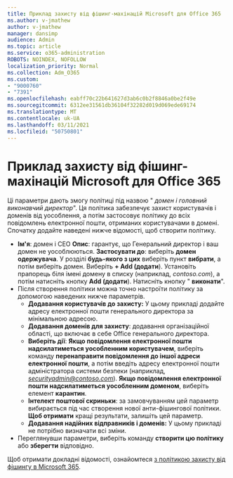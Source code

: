 ```yaml
---
title: Приклад захисту від фішинг-махінацій Microsoft для Office 365
ms.author: v-jmathew
author: v-jmathew
manager: dansimp
audience: Admin
ms.topic: article
ms.service: o365-administration
ROBOTS: NOINDEX, NOFOLLOW
localization_priority: Normal
ms.collection: Adm_O365
ms.custom:
- "9000760"
- "7391"
ms.openlocfilehash: eabff70c22b641627d3ab6c0b2f8846a0be2f49e
ms.sourcegitcommit: 6312ee31561db36104f32282d019d069ede69174
ms.translationtype: MT
ms.contentlocale: uk-UA
ms.lasthandoff: 03/11/2021
ms.locfileid: "50750801"
---
```

# <a name="example-microsoft-defender-for-office-365-anti-phishing-policy"></a>Приклад захисту від фішинг-махінацій Microsoft для Office 365

Ці параметри дають змогу політиці під назвою " *домен і головний виконавчий директор*". Ця політика забезпечує захист користувачів і доменів від уособлення, а потім застосовує політику до всіх повідомлень електронної пошти, отриманих користувачами в домені. Спочатку додайте наведені нижче відомості, щоб створити політику.

- **Ім'я**: домен і CEO **Опис**: гарантує, що Генеральний директор і ваш домен не уособлюються.
  **Застосувати до**: виберіть **домен одержувача**. У розділі **будь-якого з цих** виберіть пункт **вибрати**, а потім виберіть домен. Виберіть **+ Add (додати**). Установіть прапорець біля імені домену в списку (наприклад, *contoso.com*), а потім натисніть кнопку **Add (додати**). Натисніть кнопку " **виконати**".
- Після створення політики можна точно настроїти політику за допомогою наведених нижче параметрів.
  - **Додавання користувачів до захисту:** У цьому прикладі додайте адресу електронної пошти генерального директора за мінімальною адресою.
  - **Додавання доменів для захисту**: додавання організаційної області, що включає в себе Office генерального директора.
  - **Виберіть дії**: **Якщо повідомлення електронної пошти надсилатиметься уособленним користувачем**, виберіть команду **перенаправити повідомлення до іншої адреси електронної пошти**, а потім введіть адресу електронної пошти адміністратора системи безпеки (наприклад, *securityadmin@contoso.com*). **Якщо повідомлення електронної пошти надсилатиметься уособленним доменом**, виберіть елемент **карантин**.
  - **Інтелект поштової скриньки**: за замовчуванням цей параметр вибирається під час створення нової анти-фішингової політики. **Щоб отримати** кращі результати, залишіть цей параметр.
  - **Додавання надійних відправників і доменів:** У цьому прикладі не потрібно визначати всі зміни.
- Переглянувши параметри, виберіть команду **створити цю політику** або **зберегти** відповідно.

Щоб отримати докладні відомості, ознайомтеся [з політикою захисту від фішингу в Microsoft 365](https://go.microsoft.com/fwlink/?linkid=2092235).
